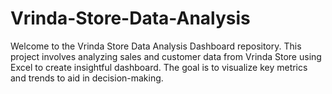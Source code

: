 # Vrinda-Store-Data-Analysis
Welcome to the Vrinda Store Data Analysis Dashboard repository. This project involves analyzing sales and customer data from Vrinda Store using Excel to create insightful dashboard. 
The goal is to visualize key metrics and trends to aid in decision-making. 
